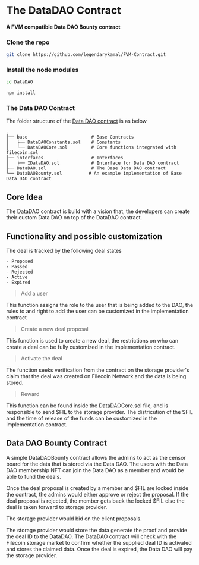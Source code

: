 # The DataDAO Contract
**A FVM compatible  Data DAO Bounty contract**


### Clone the repo

```sh
git clone https://github.com/legendarykamal/FVM-Contract.git
```

### Install the node modules

```sh
cd DataDAO

npm install
```

### The Data DAO Contract

The folder structure of the [Data DAO contract](https://github.com/rk-rishikesh/DataDAO/tree/main/contracts/data-dao) is as below

    .
    ├── base                        # Base Contracts
    │   ├── DataDAOConstants.sol    # Constants
    │   └── DataDAOCore.sol         # Core functions integrated with filecoin.sol
    ├── interfaces                  # Interfaces
    │   ├── IDataDAO.sol            # Interface for Data DAO contract
    ├── DataDAO.sol                 # The Base Data DAO contract
    └── DataDAOBounty.sol          # An example implementation of Base Data DAO contract

## Core Idea

The DataDAO contract is build with a vision that, the developers can create their custom Data DAO on top of the DataDAO contract. 

## Functionality and possible customization

The deal is tracked by the following deal states

    - Proposed
    - Passed 
    - Rejected   
    - Active        
    - Expired
    
> Add a user

This function assigns the role to the user that is being added to the DAO, the rules to and right to add the user can be customized in the implementation contract
  
> Create a new deal proposal

This function is used to create a new deal, the restrictions on who can create a deal can be fully customized in the implementation contract.


> Activate the deal

The function seeks verification from the contract on the storage provider's claim that the deal was created on Filecoin Network and the data is being stored. 

> Reward

This function can be found inside the DataDAOCore.sol file, and is responsible to send $FIL to the storage provider. The districution of the $FIL and the time of release of the funds can be customized in the implementation contract.

## Data DAO Bounty Contract
A simple DataDAOBounty contract allows the admins to act as the censor board for the data that is stored via the Data DAO. The users with the Data DAO membership NFT can join the Data DAO as a member and would be able to fund the deals.

Once the deal proposal is created by a member and $FIL are locked inside the contract, the admins would either approve or reject the proposal. If the deal proposal is rejected, the member gets back the locked $FIL else the deal is taken forward to storage provider. 

The storage provider would bid on the client proposals.
 
The storage provider would store the data generate the proof and provide the deal ID to the DataDAO. The DataDAO contract will check with the Filecoin storage market to confirm whether the supplied deal ID is activated and stores the claimed data. Once the deal is expired, the Data DAO will pay the storage provider.


